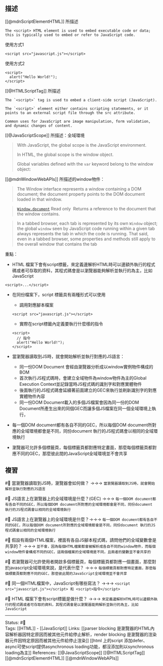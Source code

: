 

## 描述
[[@mdnScriptElementHTML]] 所描述
```
The <script> HTML element is used to embed executable code or data; this is typically used to embed or refer to JavaScript code.
```

使用方式1
```
<script src="javascript.js"></script>
```

使用方式2
```
<script>
  alert("Hello World!");
</script>
```

[[@HTMLScriptTag]] 所描述
```
The `<script>` tag is used to embed a client-side script (JavaScript).

The `<script>` element either contains scripting statements, or it points to an external script file through the src attribute.

Common uses for JavaScript are image manipulation, form validation, and dynamic changes of content.
```

[[@JavaScriptScope]] 所描述：全域環境
> With JavaScript, the global scope is the JavaScript environment. 
> 
> In HTML, the global scope is the window object.
> 
> Global variables defined with the `var` keyword belong to the window object:

[[@mdnWindowWebAPIs]] 所描述的window物件：
> The Window interface represents a window containing a DOM document; the document property points to the DOM document loaded in that window.

> [`Window.document`](https://developer.mozilla.org/en-US/docs/Web/API/Window/document) Read only 
> Returns a reference to the document that the window contains.


> In a tabbed browser, each tab is represented by its own `Window` object; the global `window` seen by JavaScript code running within a given tab always represents the tab in which the code is running. That said, even in a tabbed browser, some properties and methods still apply to the overall window that contains the tab

重點：
- HTML 檔案下會有script標籤，來定義邊解析HTML時可以邊額外執行的程式碼或者可存取的資料，其程式碼會是以瀏覽器能夠解析並執行的為主，比如JavaScript
```
<script>...</script>
```
- 在同份檔案下，script 標籤具有兩種形式可以使用
	- 調用對應腳本檔案
	```
	<script src="javascript.js"></script>
	```
	- 實際在script標籤內定義要執行什麼樣的指令
	```
	<script>
	  // 指令
	  alert("Hello World!");
	</script>
	```

- 當瀏覽器讀取到JS時，就會開始解析並執行對應的JS語言：
	-  同一份DOM Document 會經由瀏覽器分析成以window實例物件構成的BOM
	-  首次執行JS程式碼時，會建立全域物件為window物件為主的Global Execution Context並記錄當時JS程式碼的識別字和對應實體物件
	- 後面執行的JS程式碼會延續著前面建立的GEC來執行並刷新識別字的對應實體物件內容
	- 同一份DOM Document載入的多個JS檔案會因為同一份的DOM Document所產生出來的同個GEC而讓多個JS檔案在同一個全域環境上執行，
- 每一個DOM document都有各自不同的GEC，所以每個DOM document所對應的全域環境都會是不同，同份document 執行的JS程式碼會以相同的全域環境執行
- 瀏覽器可允許多個標籤頁，每個標籤頁都對應特定畫面，那麼每個標籤頁都對應不同的GEC，那麼彼此間的JavaScript全域環境並不會共享

## 複習
#🧠 當瀏覽器讀取到JS時，瀏覽器會如何做？ ->->-> `當瀏覽器讀取到JS時，就會開始解析並執行對應的JS語言`
<!--SR:!2022-10-20,59,250-->


#🧠 JS語言上在瀏覽器上的全域環境是什麼？(GEC) ->->-> `每一個DOM document都有各自不同的GEC，所以每個DOM document所對應的全域環境都會是不同，同份document 執行的JS程式碼會以相同的全域環境執行`
<!--SR:!2022-08-30,17,248-->

#🧠 JS語言上在瀏覽器上的全域環境是什麼？->->-> `每一個DOM document都有各自不同的GEC，所以每個DOM document所對應的全域環境都會是不同，同份document 執行的JS程式碼會以相同的全域環境執行`
<!--SR:!2022-08-29,16,248-->


#🧠 假設有兩個HTML檔案，裡面有各自JS腳本程式碼，請問他們的全域變數會是共享的？ ->->-> `並不會，因為每個HTML檔案都會被解析成各自不同的window物件，而每個window物件會構成不同的GEC，這兩個檔案的全域環境是不同，且兩者的變數並不會共享的`
<!--SR:!2022-10-21,60,250-->

#🧠 若瀏覽器可允許使用者開啟多個標籤頁，每個標籤頁都對應一個畫面，那麼對於javascript全域環境來說，是代表什麼？ ->->-> `每個標籤頁都對應特定畫面，那麼每個標籤頁都對應不同的GEC，那麼彼此間的JavaScript全域環境並不會共享`
<!--SR:!2022-08-30,17,248-->


#🧠 同一個HTML檔案中，JavaScript有哪些寫法？ ->->-> `<script src="javascript.js"></script> 和 <script>指令</script>`
<!--SR:!2022-10-10,52,250-->


#🧠  HTML 檔案下會有script標籤是做什麼？ ->->-> `來定義邊解析HTML時可以邊額外執行的程式碼或者可存取的資料，其程式碼會是以瀏覽器能夠解析並執行的為主，比如JavaScript`
<!--SR:!2022-08-23,16,230-->



---
Status: #🌱  
Tags: 
[[HTML]] - [[JavaScript]]
Links:
[[parser blocking 是瀏覽器的HTML內容解析器因特定原因而被其他元件給停止解析，render blocking 是瀏覽器的渲染器元件因特定原因而被其他元件給停止渲染]]
[[html 上的script 添加defer、async可使script提供asynchronous loading功能，都沒添加則以synchronous loading為主]]
References:
[[@JavaScriptScope]]
[[@HTMLScriptTag]]
[[@mdnScriptElementHTML]]
[[@mdnWindowWebAPIs]]